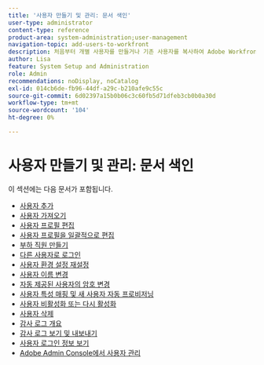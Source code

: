 ```yaml
---
title: '사용자 만들기 및 관리: 문서 색인'
user-type: administrator
content-type: reference
product-area: system-administration;user-management
navigation-topic: add-users-to-workfront
description: 처음부터 개별 사용자를 만들거나 기존 사용자를 복사하여 Adobe Workfront에서 사용자를 추가할 수 있습니다.
author: Lisa
feature: System Setup and Administration
role: Admin
recommendations: noDisplay, noCatalog
exl-id: 014cb6de-fb96-44df-a29c-b210afe9c55c
source-git-commit: 6d02397a15b0b06c3c60fb5d71dfeb3cb0b0a30d
workflow-type: tm+mt
source-wordcount: '104'
ht-degree: 0%

---
```


# 사용자 만들기 및 관리: 문서 색인

<!-- Audited: 2/2024 -->

이 섹션에는 다음 문서가 포함됩니다.

* [사용자 추가](../../../administration-and-setup/add-users/create-and-manage-users/add-users.md)
* [사용자 가져오기](../../../administration-and-setup/add-users/create-and-manage-users/import-users.md)
* [사용자 프로필 편집](../../../administration-and-setup/add-users/create-and-manage-users/edit-a-users-profile.md)
* [사용자 프로필을 일괄적으로 편집](../../../administration-and-setup/add-users/create-and-manage-users/edit-user-profiles-in-bulk.md)
* [부하 직원 만들기](../../../administration-and-setup/add-users/create-and-manage-users/create-direct-reports.md)
* [다른 사용자로 로그인](../../../administration-and-setup/add-users/create-and-manage-users/log-in-as-another-user.md)
* [사용자 환경 설정 재설정](../../../administration-and-setup/add-users/create-and-manage-users/reset-a-users-preferences.md)
* [사용자 이름 변경](../../../administration-and-setup/add-users/create-and-manage-users/change-a-username.md)
* [자동 제공된 사용자의 암호 변경](../../../administration-and-setup/add-users/create-and-manage-users/change-pw-auto-provisioned-user.md)
* [사용자 특성 매핑 및 새 사용자 자동 프로비저닝](../../../administration-and-setup/add-users/create-and-manage-users/map-user-attributes.md)
* [사용자 비활성화 또는 다시 활성화](../../../administration-and-setup/add-users/create-and-manage-users/deactivate-a-user.md)
* [사용자 삭제](../../../administration-and-setup/add-users/create-and-manage-users/delete-a-user.md)
* [감사 로그 개요](../../../administration-and-setup/add-users/create-and-manage-users/audit-logs.md)
* [감사 로그 보기 및 내보내기](../../../administration-and-setup/add-users/create-and-manage-users/view-and-export-audit-logs.md)
* [사용자 로그인 정보 보기](../../../administration-and-setup/add-users/create-and-manage-users/view-user-login-info.md)
* [Adobe Admin Console에서 사용자 관리](../../../administration-and-setup/add-users/create-and-manage-users/admin-console.md)
